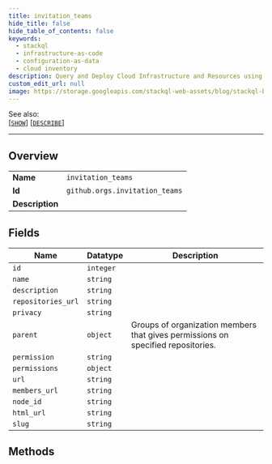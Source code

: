 ```yaml
---
title: invitation_teams
hide_title: false
hide_table_of_contents: false
keywords:
  - stackql
  - infrastructure-as-code
  - configuration-as-data
  - cloud inventory
description: Query and Deploy Cloud Infrastructure and Resources using SQL
custom_edit_url: null
image: https://storage.googleapis.com/stackql-web-assets/blog/stackql-blog-post-featured-image.png
---
```

  
    
See also:   
[[` SHOW `]](/docs/language-spec/show) [[` DESCRIBE `]](/docs/language-spec/describe)  
* * * 
## Overview
<table><tbody>
<tr><td><b>Name</b></td><td><code>invitation_teams</code></td></tr>
<tr><td><b>Id</b></td><td><code>github.orgs.invitation_teams</code></td></tr>
<tr><td><b>Description</b></td><td></td></tr>
</tbody></table>

## Fields
| Name | Datatype | Description |
| ---- | -------- | ----------- |
| `id` | `integer` |  |
| `name` | `string` |  |
| `description` | `string` |  |
| `repositories_url` | `string` |  |
| `privacy` | `string` |  |
| `parent` | `object` | Groups of organization members that gives permissions on specified repositories. |
| `permission` | `string` |  |
| `permissions` | `object` |  |
| `url` | `string` |  |
| `members_url` | `string` |  |
| `node_id` | `string` |  |
| `html_url` | `string` |  |
| `slug` | `string` |  |
## Methods
